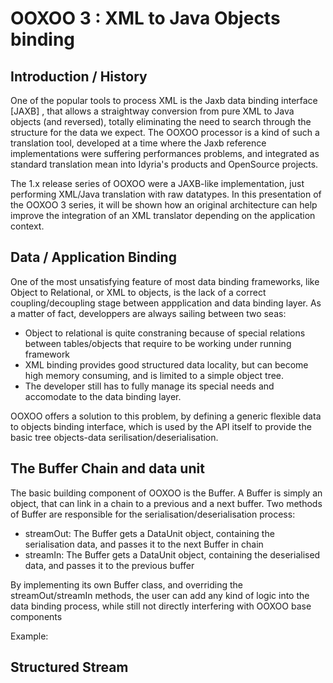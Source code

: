 OOXOO 3 : XML to Java Objects binding
======================================

## Introduction / History

One of the popular tools to process XML is the Jaxb data binding interface [JAXB] , that allows a straightway conversion from pure XML to Java objects (and reversed), totally eliminating the need to search through the structure for the data we expect. The OOXOO processor is a kind of such a translation tool, developed at a time where the Jaxb reference implementations were suffering performances problems, and integrated as standard translation mean into Idyria's products and OpenSource projects.

The 1.x release series of OOXOO were a JAXB-like implementation, just performing XML/Java translation with raw datatypes. In this presentation of the OOXOO 3 series, it will be shown how an original architecture can help improve the integration of an XML translator depending on the application context.

## Data / Application Binding

One of the most unsatisfying feature of most data binding frameworks, like Object to Relational, or XML to objects, is the lack of a correct coupling/decoupling stage between appplication and data binding layer.
As a matter of fact, developpers are always sailing between two seas:

- Object to relational is quite constraning because of special relations between tables/objects that require to be working under running framework
- XML binding provides good structured data locality, but can become high memory consuming,  and is limited to a simple object tree.
- The developer still has to fully manage its special needs and accomodate to the data binding layer.

OOXOO offers a solution to this problem, by defining a generic flexible data to objects binding interface, which is used by the API itself to provide the basic tree objects-data serilisation/deserialisation.

## The Buffer Chain and data unit

The basic building component of OOXOO is the Buffer.
A Buffer is simply an object, that can link in a chain to a previous and a next buffer.
Two methods of Buffer are responsible for the serialisation/deserialisation process:

- streamOut: The Buffer gets a DataUnit object, containing the serialisation data, and passes it to the next Buffer in chain
- streamIn:  The Buffer gets a DataUnit object, containing the deserialised data, and passes it to the previous buffer

By implementing its own Buffer class, and overriding the streamOut/streamIn methods, the user can add any kind of logic into the data binding process, while still not directly interfering with OOXOO base components

Example: 

## Structured Stream

